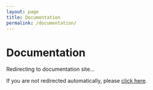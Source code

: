 ```yaml
---
layout: page
title: Documentation
permalink: /documentation/
---
```


<script>
  // Redirect to the MkDocs documentation site
  window.location.href = '/docs/';
</script>

# Documentation

Redirecting to documentation site...

If you are not redirected automatically, please [click here](/docs/).
